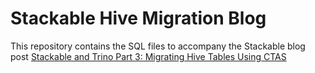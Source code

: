 # Stackable Hive Migration Blog

This repository contains the SQL files to accompany the Stackable blog post [Stackable and Trino Part 3: Migrating Hive Tables Using CTAS](https://stackable.tech/en/stackable-trino-part-three/)
